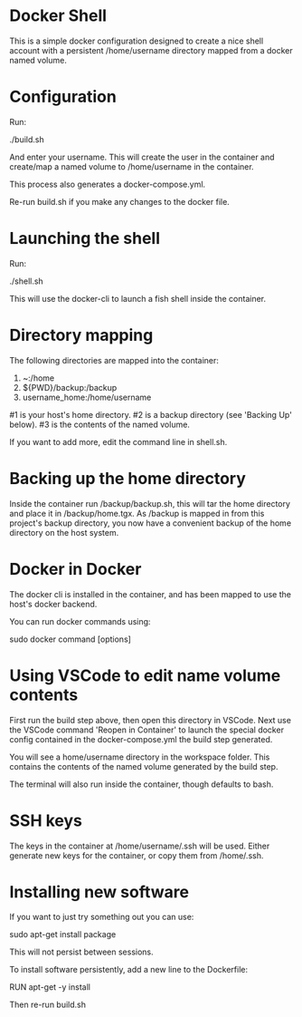 # Docker Shell

This is a simple docker configuration designed to create a nice shell account with a persistent /home/username directory mapped from a docker named volume.

# Configuration

Run:

./build.sh

And enter your username. This will create the user in the container and create/map a named volume to /home/username in the container.

This process also generates a docker-compose.yml.

Re-run build.sh if you make any changes to the docker file.

# Launching the shell

Run:

./shell.sh

This will use the docker-cli to launch a fish shell inside the container.

# Directory mapping

The following directories are mapped into the container:

1. ~:/home
2. ${PWD}/backup:/backup
3. username_home:/home/username

#1 is your host's home directory. #2 is a backup directory (see 'Backing Up' below). #3 is the contents of the named volume.

If you want to add more, edit the command line in shell.sh.

# Backing up the home directory

Inside the container run /backup/backup.sh, this will tar the home directory and place it in /backup/home.tgx. As /backup is mapped in from this project's backup directory, you now have a convenient backup of the home directory on the host system.

# Docker in Docker

The docker cli is installed in the container, and has been mapped to use the host's docker backend.

You can run docker commands using:

sudo docker command [options]

# Using VSCode to edit name volume contents

First run the build step above, then open this directory in VSCode. Next use the VSCode command 'Reopen in Container' to launch the special docker config contained in the docker-compose.yml the build step generated.

You will see a home/username directory in the workspace folder. This contains the contents of the named volume generated by the build step.

The terminal will also run inside the container, though defaults to bash.

# SSH keys

The keys in the container at /home/username/.ssh will be used. Either generate new keys for the container, or copy them from /home/.ssh.

# Installing new software

If you want to just try something out you can use:

sudo apt-get install package

This will not persist between sessions.

To install software persistently, add a new line to the Dockerfile:

RUN apt-get -y install

Then re-run build.sh


